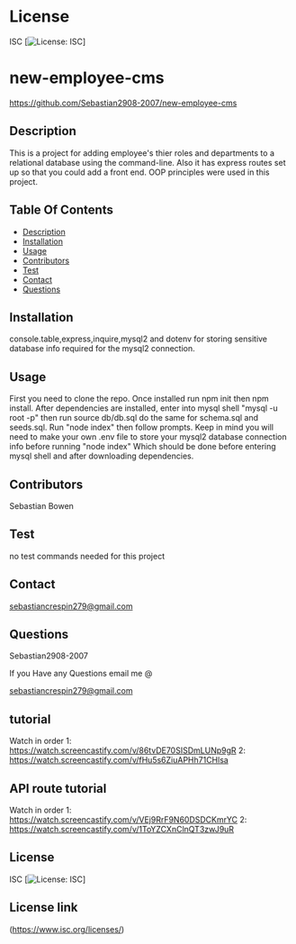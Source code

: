# License
 
 ISC
[![License: ISC](https://img.shields.io/badge/License-ISC-blue.svg)]
                 
      

# new-employee-cms
 https://github.com/Sebastian2908-2007/new-employee-cms
 ## Description

This is a project for adding employee's thier roles and departments to a relational database using the command-line. Also it has express routes set up so that you could add a front end. OOP principles were used in this project.
    
 ## Table Of Contents
* [Description](#description)
* [Installation](#installation)
* [Usage](#usage)
* [Contributors](#contributors)
* [Test](#test)
* [Contact](#contact)
* [Questions](#questions)
    
 ## Installation

console.table,express,inquire,mysql2 and dotenv for storing sensitive database info required for the mysql2 connection.

## Usage
 First you need to clone the repo. Once installed run npm init then npm install. After dependencies are installed, enter into mysql shell "mysql -u root -p" then run source db/db.sql do the same for schema.sql and seeds.sql. Run "node index" then follow prompts. Keep in mind you will need to make your own .env file to store your mysql2 database connection info before running "node index" Which should be done before entering mysql shell and after downloading dependencies.

 ## Contributors

  Sebastian Bowen

 ## Test 

 no test commands needed for this project
    
## Contact

 sebastiancrespin279@gmail.com

## Questions

 Sebastian2908-2007

If you Have any Questions email me @

sebastiancrespin279@gmail.com

## tutorial
Watch in order
 1: https://watch.screencastify.com/v/86tvDE70SISDmLUNp9gR
 2: https://watch.screencastify.com/v/fHu5s6ZiuAPHh71CHlsa
 
 ## API route tutorial
 Watch in order
 1: https://watch.screencastify.com/v/VEj9RrF9N60DSDCKmrYC
 2: https://watch.screencastify.com/v/1ToYZCXnClnQT3zwJ9uR

## License
ISC 
[![License: ISC](https://img.shields.io/badge/License-ISC-blue.svg)]

## License link
(https://www.isc.org/licenses/)   
